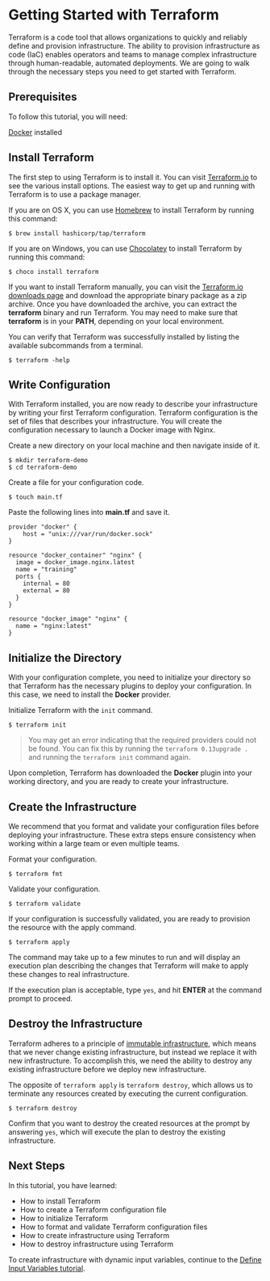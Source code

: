 # Getting Started with Terraform

Terraform is a code tool that allows organizations to quickly and reliably define and provision infrastructure. The ability to provision infrastructure as code (IaC) enables operators and teams to manage complex infrastructure through human-readable, automated deployments. We are going to walk through the necessary steps you need to get started with Terraform.

## Prerequisites
To follow this tutorial, you will need:

[Docker](https://docs.docker.com/get-docker/) installed

## Install Terraform

The first step to using Terraform is to install it. You can visit [Terraform.io](https://learn.hashicorp.com/tutorials/terraform/install-cli) to see the various install options. The easiest way to get up and running with Terraform is to use a package manager.

If you are on OS X, you can use [Homebrew](https://brew.sh/) to install Terraform by running this command:

```shell
$ brew install hashicorp/tap/terraform
```

If you are on Windows, you can use [Chocolatey](https://chocolatey.org/) to install Terraform by running this command:

```shell
$ choco install terraform
```

If you want to install Terraform manually, you can visit the [Terraform.io downloads page](https://www.terraform.io/downloads.html) and download the appropriate binary package as a zip archive. Once you have downloaded the archive, you can extract the **terraform** binary and run Terraform. You may need to make sure that **terraform** is in your **PATH**, depending on your local environment. 

You can verify that Terraform was successfully installed by listing the available subcommands from a terminal.

```shell
$ terraform -help
```

## Write Configuration

With Terraform installed, you are now ready to describe your infrastructure by writing your first Terraform configuration. Terraform configuration is the set of files that describes your infrastructure. You will create the configuration necessary to launch a Docker image with Nginx. 

Create a new directory on your local machine and then navigate inside of it.

```shell
$ mkdir terraform-demo
$ cd terraform-demo
```

Create a file for your configuration code.

```shell
$ touch main.tf
```

Paste the following lines into **main.tf** and save it.

```hcl
provider "docker" {
    host = "unix:///var/run/docker.sock"
}

resource "docker_container" "nginx" {
  image = docker_image.nginx.latest
  name = "training"
  ports {
    internal = 80
    external = 80
  }
}

resource "docker_image" "nginx" {
  name = "nginx:latest"
}
```

## Initialize the Directory

With your configuration complete, you need to initialize your directory so that Terraform has the necessary plugins to deploy your configuration. In this case, we need to install the **Docker** provider.

Initialize Terraform with the `init` command. 

```shell
$ terraform init
```

> You may get an error indicating that the required providers could not be found. You can fix this by running the `terraform 0.13upgrade .` and running the `terraform init` command again.

Upon completion, Terraform has downloaded the **Docker** plugin into your working directory, and you are ready to create your infrastructure.

## Create the Infrastructure

We recommend that you format and validate your configuration files before deploying your infrastructure. These extra steps ensure consistency when working within a large team or even multiple teams.

Format your configuration.

```shell
$ terraform fmt
```

Validate your configuration.

```shell
$ terraform validate
```

If your configuration is successfully validated, you are ready to provision the resource with the apply command. 

```shell
$ terraform apply
```

The command may take up to a few minutes to run and will display an execution plan describing the changes that Terraform will make to apply these changes to real infrastructure. 

If the execution plan is acceptable, type `yes`, and hit **ENTER** at the command prompt to proceed. 

## Destroy the Infrastructure

Terraform adheres to a principle of [immutable infrastructure](https://www.hashicorp.com/tao-of-hashicorp#immutability), which means that we never change existing infrastructure, but instead we replace it with new infrastructure. To accomplish this, we need the ability to destroy any existing infrastructure before we deploy new infrastructure.

The opposite of `terraform apply` is `terraform destroy`, which allows us to terminate any resources created by executing the current configuration.

```shell
$ terraform destroy
```

Confirm that you want to destroy the created resources at the prompt by answering `yes`, which will execute the plan to destroy the existing infrastructure.

## Next Steps

In this tutorial, you have learned:

- How to install Terraform
- How to create a Terraform configuration file
- How to initialize Terraform
- How to format and validate Terraform configuration files
- How to create infrastructure using Terraform
- How to destroy infrastructure using Terraform

To create infrastructure with dynamic input variables, continue to the [Define Input Variables tutorial](https://learn.hashicorp.com/tutorials/terraform/aws-variables?in=terraform/aws-get-started).

